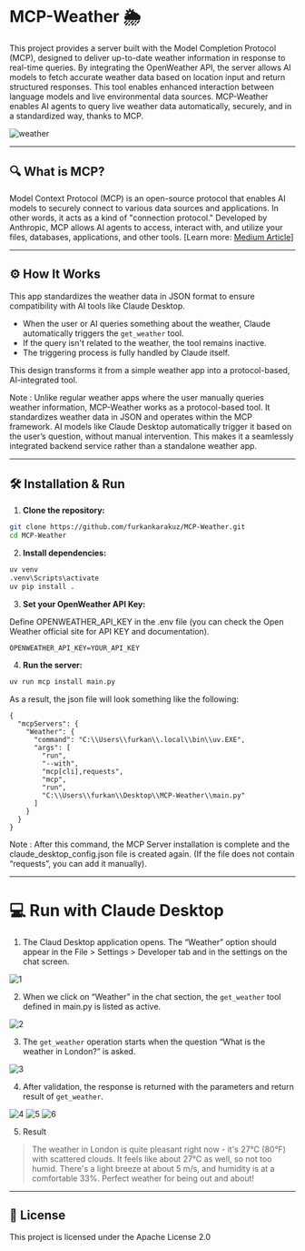 # MCP-Weather 🌦️

This project provides a server built with the Model Completion Protocol (MCP), designed to deliver up-to-date weather information in response to real-time queries. By integrating the OpenWeather API, the server allows AI models to fetch accurate weather data based on location input and return structured responses. This tool enables enhanced interaction between language models and live environmental data sources.
MCP-Weather enables AI agents to query live weather data automatically, securely, and in a standardized way, thanks to MCP.

![weather](https://github.com/user-attachments/assets/ab270f78-9531-448b-b2a2-784f8ac13e5c)

---

## 🔍 What is MCP?

Model Context Protocol (MCP) is an open-source protocol that enables AI models to securely connect to various data sources and applications. In other words, it acts as a kind of "connection protocol." Developed by Anthropic, MCP allows AI agents to access, interact with, and utilize your files, databases, applications, and other tools.
[Learn more: [Medium Article](https://medium.com/@furkankarakuz/mcp-nedir-mcp-server-nas%C4%B1l-kurulur-664549be9020)]

---

## ⚙️ How It Works

This app standardizes the weather data in JSON format to ensure compatibility with AI tools like Claude Desktop.

- When the user or AI queries something about the weather, Claude automatically triggers the `get_weather` tool.
- If the query isn't related to the weather, the tool remains inactive.
- The triggering process is fully handled by Claude itself.

This design transforms it from a simple weather app into a protocol-based, AI-integrated tool.

Note : Unlike regular weather apps where the user manually queries weather information, MCP-Weather works as a protocol-based tool. It standardizes weather data in JSON and operates within the MCP framework. AI models like Claude Desktop automatically trigger it based on the user’s question, without manual intervention. This makes it a seamlessly integrated backend service rather than a standalone weather app.

---

## 🛠️ Installation & Run

1. **Clone the repository:**

```bash
git clone https://github.com/furkankarakuz/MCP-Weather.git
cd MCP-Weather
```

2. **Install dependencies:**

```bash
uv venv
.venv\Scripts\activate
uv pip install .
```

3. **Set your OpenWeather API Key:**

Define OPENWEATHER_API_KEY in the .env file (you can check the Open Weather official site for API KEY and documentation).

```
OPENWEATHER_API_KEY=YOUR_API_KEY
```

4. **Run the server:**

```bash
uv run mcp install main.py
```

As a result, the json file will look something like the following:
```
{
  "mcpServers": {
    "Weather": {
      "command": "C:\\Users\\furkan\\.local\\bin\\uv.EXE",
      "args": [
        "run",
        "--with",
        "mcp[cli],requests",
        "mcp",
        "run",
        "C:\\Users\\furkan\\Desktop\\MCP-Weather\\main.py"
      ]
    }
  }
}
```

Note : After this command, the MCP Server installation is complete and the claude_desktop_config.json file is created again. (If the file does not contain “requests”, you can add it manually).

---

# 💻 Run with Claude Desktop
1. The Claud Desktop application opens. The “Weather” option should appear in the File > Settings > Developer tab and in the settings on the chat screen.

![1](https://github.com/user-attachments/assets/17eeeef2-11d9-43be-9243-e5847aa576d1)

2. When we click on “Weather” in the chat section, the `get_weather` tool defined in main.py is listed as active.

![2](https://github.com/user-attachments/assets/9c5207cc-6f06-4506-a236-d59b4a574e9d)

3. The `get_weather` operation starts when the question “What is the weather in London?” is asked.

![3](https://github.com/user-attachments/assets/4aa2f0b3-dc42-48ea-b4f0-b6ebf44d4558)

4. After validation, the response is returned with the parameters and return result of `get_weather`.

![4](https://github.com/user-attachments/assets/cafd1c14-4074-45f5-98c6-aaf5df66c714)
![5](https://github.com/user-attachments/assets/812d30cf-b754-4571-8959-32f7e57c5c72)
![6](https://github.com/user-attachments/assets/b704a71f-e394-438a-9134-71224ea77b46)

5. Result

> The weather in London is quite pleasant right now - it's 27°C (80°F) with scattered clouds. It feels like about 27°C as well, so not too humid. There's a light breeze at about 5 m/s, and humidity is at a comfortable 33%. Perfect weather for being out and about!

---

## 📜 License

This project is licensed under the Apache License 2.0
